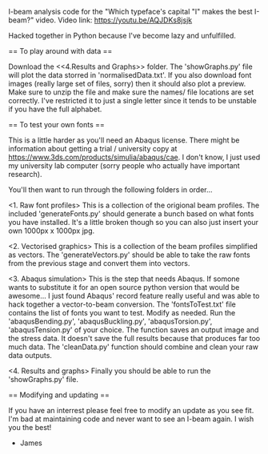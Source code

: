 I-beam analysis code for the "Which typeface's capital "I" makes the best I-beam?" video.
Video link: https://youtu.be/AQJDKs8jsjk

Hacked together in Python because I've become lazy and unfulfilled. 

== To play around with data ==

Download the <<4.Results and Graphs>> folder. The 'showGraphs.py' file will plot the data storred in 'normalisedData.txt'.
If you also download font images (really large set of files, sorry) then it should also plot a preview. Make sure to unzip the file and make sure the names/ file locations are set correctly. I've restricted it to just a single letter since it tends to be unstable if you have the full alphabet.

== To test your own fonts ==

This is a little harder as you'll need an Abaqus license. There might be information about getting a trial / university copy at https://www.3ds.com/products/simulia/abaqus/cae. I don't know, I just used my university lab computer (sorry people who actually have important research).

You'll then want to run through the following folders in order...

<1. Raw font profiles>
This is a collection of the origional beam profiles. The included 'generateFonts.py' should generate a bunch based on what fonts you have installed. It's a little broken though so you can also just insert your own 1000px x 1000px jpg.

<2. Vectorised graphics>
This is a collection of the beam profiles simplified as vectors. The 'generateVectors.py' should be able to take the raw fonts from the previous stage and convert them into vectors. 

<3. Abaqus simulation>
This is the step that needs Abaqus. If somone wants to substitute it for an open source python version that would be awesome... I just found Abaqus' record feature really useful and was able to hack together a vector-to-beam conversion.
The 'fontsToTest.txt' file contains the list of fonts you want to test. Modify as needed.
Run the 'abaqusBending.py', 'abaqusBuckling.py', 'abaqusTorsion.py', 'abaqusTension.py' of your choice.
The function saves an output image and the stress data. It doesn't save the full results because that produces far too much data.
The 'cleanData.py' function should combine and clean your raw data outputs. 

<4. Results and graphs>
Finally you should be able to run the 'showGraphs.py' file.

== Modifying and updating ==

If you have an interrest please feel free to modify an update as you see fit. I'm bad at maintaining code and never want to see an I-beam again. I wish you the best!
- James
